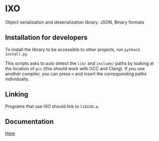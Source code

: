 # IXO
Object serialization and deserialization library: JSON, Binary formats

## Installation for developers
To install the library to be accessible to other projects,
run `python3 install.py`

This scripts asks to auto detect the `lib/` and `include/` paths by looking
at the location of `gcc` (this should work with GCC and Clang). If you use
another compiler, you can press `n` and insert the corresponding paths
individually.

## Linking
Programs that use IXO should link to `libIXO.a`.

## Documentation
[Here](doc/main.md)
